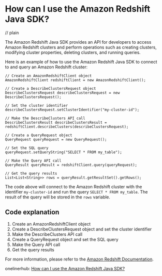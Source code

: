# How can I use the Amazon Redshift Java SDK?
// plain

The Amazon Redshift Java SDK provides an API for developers to access Amazon Redshift clusters and perform operations such as creating clusters, modifying cluster properties, deleting clusters, and running queries.

Here is an example of how to use the Amazon Redshift Java SDK to connect to and query an Amazon Redshift cluster:

```
// Create an AmazonRedshiftClient object
AmazonRedshiftClient redshiftClient = new AmazonRedshiftClient();

// Create a DescribeClustersRequest object
DescribeClustersRequest describeClustersRequest = new DescribeClustersRequest();

// Set the cluster identifier
describeClustersRequest.setClusterIdentifier("my-cluster-id");

// Make the DescribeClusters API call
DescribeClustersResult describeClustersResult = redshiftClient.describeClusters(describeClustersRequest);

// Create a QueryRequest object
QueryRequest queryRequest = new QueryRequest();

// Set the SQL query
queryRequest.setQueryString("SELECT * FROM my_table");

// Make the Query API call
QueryResult queryResult = redshiftClient.query(queryRequest);

// Get the query results
List<List<String>> rows = queryResult.getResultSet().getRows();
```

The code above will connect to the Amazon Redshift cluster with the identifier `my-cluster-id` and run the query `SELECT * FROM my_table`. The result of the query will be stored in the `rows` variable.

## Code explanation

1. Create an AmazonRedshiftClient object
2. Create a DescribeClustersRequest object and set the cluster identifier
3. Make the DescribeClusters API call
4. Create a QueryRequest object and set the SQL query
5. Make the Query API call
6. Get the query results

For more information, please refer to the [Amazon Redshift Documentation](https://docs.aws.amazon.com/redshift/latest/mgmt/welcome.html).

onelinerhub: [How can I use the Amazon Redshift Java SDK?](https://onelinerhub.com/amazon-redshift/how-can-i-use-the-amazon-redshift-java-sdk)